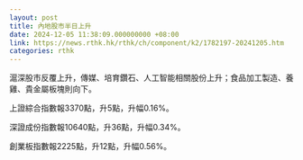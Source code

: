 ```yaml
---
layout: post
title: 內地股市半日上升
date: 2024-12-05 11:38:09.000000000 +08:00
link: https://news.rthk.hk/rthk/ch/component/k2/1782197-20241205.htm
categories: rthk
---
```


滬深股市反覆上升，傳媒、培育鑽石、人工智能相關股份上升；食品加工製造、養雞、貴金屬板塊則向下。

上證綜合指數報3370點，升5點，升幅0.16%。

深證成份指數報10640點，升36點，升幅0.34%。

創業板指數報2225點，升12點，升幅0.56%。
